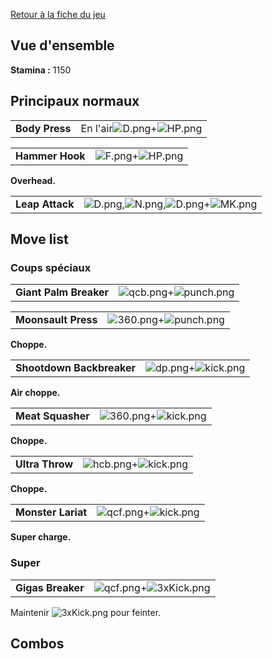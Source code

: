 [Retour à la fiche du jeu](Street_Fighter_x_Tekken "wikilink")

## Vue d'ensemble

**Stamina :** 1150

## Principaux normaux

|                |                                                 |
|----------------|-------------------------------------------------|
| **Body Press** | En l'air![](D.png "D.png")+![](HP.png "HP.png") |

|                 |                                         |
|-----------------|-----------------------------------------|
| **Hammer Hook** | ![](F.png "F.png")+![](HP.png "HP.png") |

**Overhead.**

|                 |                                                                               |
|-----------------|-------------------------------------------------------------------------------|
| **Leap Attack** | ![](D.png "D.png"),![](N.png "N.png"),![](D.png "D.png")+![](MK.png "MK.png") |

## Move list

### Coups spéciaux

|                        |                                                   |
|------------------------|---------------------------------------------------|
| **Giant Palm Breaker** | ![](qcb.png "qcb.png")+![](punch.png "punch.png") |

|                     |                                                   |
|---------------------|---------------------------------------------------|
| **Moonsault Press** | ![](360.png "360.png")+![](punch.png "punch.png") |

**Choppe.**

|                           |                                               |
|---------------------------|-----------------------------------------------|
| **Shootdown Backbreaker** | ![](dp.png "dp.png")+![](kick.png "kick.png") |

**Air choppe.**

|                   |                                                 |
|-------------------|-------------------------------------------------|
| **Meat Squasher** | ![](360.png "360.png")+![](kick.png "kick.png") |

**Choppe.**

|                 |                                                 |
|-----------------|-------------------------------------------------|
| **Ultra Throw** | ![](hcb.png "hcb.png")+![](kick.png "kick.png") |

**Choppe.**

|                    |                                                 |
|--------------------|-------------------------------------------------|
| **Monster Lariat** | ![](qcf.png "qcf.png")+![](kick.png "kick.png") |

**Super charge.**

### Super

|                   |                                                     |
|-------------------|-----------------------------------------------------|
| **Gigas Breaker** | ![](qcf.png "qcf.png")+![](3xKick.png "3xKick.png") |

Maintenir ![](3xKick.png "3xKick.png") pour feinter.

## Combos
